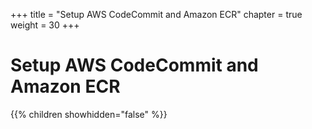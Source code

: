 +++
title = "Setup AWS CodeCommit and Amazon ECR"
chapter = true
weight = 30
+++

# Setup AWS CodeCommit and Amazon ECR

{{% children showhidden="false" %}}
